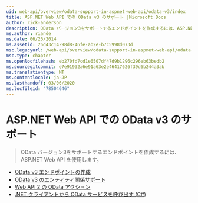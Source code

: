 ```yaml
---
uid: web-api/overview/odata-support-in-aspnet-web-api/odata-v3/index
title: ASP.NET Web API での OData v3 のサポート |Microsoft Docs
author: rick-anderson
description: OData バージョン3をサポートするエンドポイントを作成するには、ASP.NET Web API を使用します。
ms.author: riande
ms.date: 06/26/2014
ms.assetid: 26d43c14-98d8-46fe-ab2e-b7c5998d073d
msc.legacyurl: /web-api/overview/odata-support-in-aspnet-web-api/odata-v3
msc.type: chapter
ms.openlocfilehash: eb270fd7cd1e6507df47d9b1296c296eb63bedb2
ms.sourcegitcommit: e7e91932a6e91a63e2e46417626f39d6b244a3ab
ms.translationtype: MT
ms.contentlocale: ja-JP
ms.lasthandoff: 03/06/2020
ms.locfileid: "78504646"
---
```

# <a name="supporting-odata-v3-in-aspnet-web-api"></a>ASP.NET Web API での OData v3 のサポート

> OData バージョン3をサポートするエンドポイントを作成するには、ASP.NET Web API を使用します。

- [OData v3 エンドポイントの作成](creating-an-odata-endpoint.md)
- [OData v3 のエンティティ関係サポート](working-with-entity-relations.md)
- [Web API 2 の OData アクション](odata-actions.md)
- [.NET クライアントから OData サービスを呼び出す (C#)](calling-an-odata-service-from-a-net-client.md)
